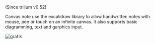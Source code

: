(Since trilium v0.52)

Canvas note use the excalidraw library to allow handwritten notes with mouse, pen or touch on an infinite canvas. It also supports basic diagramming, text and garphics input.

![grafik](https://user-images.githubusercontent.com/7283497/168549340-a7a48721-ef94-479e-93ab-55c82bfe26c1.png)


